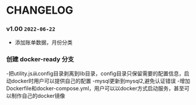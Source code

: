 # CHANGELOG



### v1.00 `2022-06-22`
- 添加账单数据，月份分类


### 创建 docker-ready 分支
-把utility.js从config目录剥离到lib目录，config目录只保留需要的配置信息，启动docker时用户可以提供自己的配置
-mysql更新到mysql2,避免认证错误
-增加Dockerfile和docker-compose.yml，用户可以以docker方式启动服务，甚至可以制作自己的docker镜像
